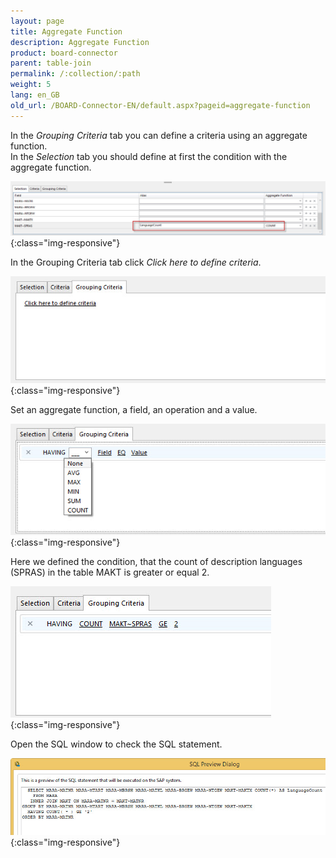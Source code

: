```yaml
---
layout: page
title: Aggregate Function
description: Aggregate Function
product: board-connector
parent: table-join
permalink: /:collection/:path
weight: 5
lang: en_GB
old_url: /BOARD-Connector-EN/default.aspx?pageid=aggregate-function
---
```


In the *Grouping Criteria* tab you can define a criteria using an aggregate function.<br> 
In the *Selection* tab you should define at first the condition with the aggregate function. 

![tj-aggregate-count](/img/content/tj-aggregate-count.jpg){:class="img-responsive"}

In the Grouping Criteria tab click *Click here to define criteria*.

![tj-grouping-criteria-0](/img/content/tj-grouping-criteria-0.jpg){:class="img-responsive"}

Set an aggregate function, a field, an operation and a value.  

![tj-grouping-criteria-1](/img/content/tj-grouping-criteria-1.jpg){:class="img-responsive"}

Here we defined the condition, that the count of description languages (SPRAS) in the table MAKT is greater or equal 2. 

![tj-grouping-criteria-count](/img/content/tj-grouping-criteria-count.jpg){:class="img-responsive"}

Open the SQL window to check the SQL statement.  

![tj-grouping-sql](/img/content/tj-grouping-sql.jpg){:class="img-responsive"}
